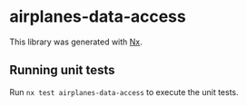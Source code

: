 # airplanes-data-access

This library was generated with [Nx](https://nx.dev).

## Running unit tests

Run `nx test airplanes-data-access` to execute the unit tests.
